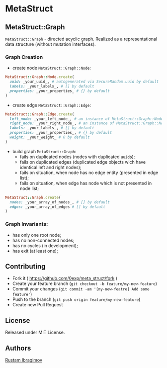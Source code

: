 # MetaStruct

## MetaStruct::Graph

`MetaStruct::Graph` - directed acyclic graph. Realized as a representational data structure (without mutation interfaces).

### Graph Creation

- create node `MetaStruct::Graph::Node`:

```ruby
MetaStruct::Graph::Node.create(
  uuid: _your_uuid_, # autogenerated via SecureRandom.uuid by default
  labels: _your_labels_, # [] by default
  properties: _your_properties_ # {} by default
)
```

- create edge `MetaStruct::Graph::Edge`:

```ruby
MetaStruct::Graph::Edge.create(
  left_node: _your_left_node_, # an instance of MetaStruct::Graph::Node
  right_node: _your_right_node_, # an instance of MetaStruct::Graph::Node
  labels: _your_labels_, # [] by default
  properties: _your_properties_, # {} by default
  weight: _your_weight_ # 0 by default
)
```

- build graph `MetaStruct::Graph`:
  - fails on duplicated nodes (nodes with duplicated `uuid`s);
  - fails on duplicated edges (duplicated edge objects wich have identical left and right nodes);
  - fails on situation, when node has no edge entity (presented in edge list);
  - fails on situation, when edge has node which is not presented in node list;

```ruby
MetaStruct::Graph.create(
  nodes: _your_array_of_nodes_, # [] by default
  edges: _your_array_of_edges # [] by default
)
```

### Graph Invariants:

- has only one root node;
- has no non-connected nodes;
- has no cycles (in development);
- has exit (at least one);

## Contributing

- Fork it ( https://github.com/0exp/meta_struct/fork )
- Create your feature branch (`git checkout -b feature/my-new-feature`)
- Commit your changes (`git commit -am '[my-new-featre] Add some feature'`)
- Push to the branch (`git push origin feature/my-new-feature`)
- Create new Pull Request

## License

Released under MIT License.

## Authors

[Rustam Ibragimov](https://github.com/0exp)

